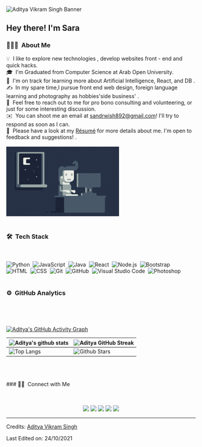 ![Aditya Vikram Singh Banner](https://2.bp.blogspot.com/-YJMEp4fAXv4/UHZUwI3JaII/AAAAAAAALTw/16KPUHLuXSc/s1600/Galaxy+Desktop+Wallpapers+1.jpg)

<h2>Hey there! I'm Sara </h2>

<!-- ## 👋 &nbsp;Hey there! I'm Aditya -->

### 👨🏻‍💻 &nbsp;About Me

💡 &nbsp;I like to explore new technologies , develop websites front - end and quick hacks.\
🎓 &nbsp;I'm Graduated from Computer Science at Arab Open University.\
🌱 &nbsp;I'm on track for learning more about Artificial Intelligence, React, and DB .\
✍️ &nbsp;In my spare time,I pursue front end web design, foreign language learning and photography as hobbies'side business' . <br>
💬 &nbsp;Feel free to reach out to me for pro bono consulting and volunteering, or just for some interesting discussion.\
✉️ &nbsp;You can shoot me an email at sandrwish892@gmail.com! I'll try to respond as soon as I can.\
📄 &nbsp;Please have a look at my [Résumé](https://drive.google.com/file/d/1eRzudFoVw1fXKpkSZ6JvizNj6BPYO6nL/view?usp=sharing)
for more details about me. I'm open to feedback and suggestions! .\
<br>
<img alt="sara" src="https://raw.githubusercontent.com/AVS1508/AVS1508/master/assets/Night-Coding.gif"  />
<br>
<br>
### 🛠 &nbsp;Tech Stack
<br><br>
![Python](https://img.shields.io/badge/-Python-05122A?style=flat&logo=python)&nbsp;
![JavaScript](https://img.shields.io/badge/-JavaScript-05122A?style=flat&logo=javascript)&nbsp;
![Java](https://img.shields.io/badge/-Java-05122A?style=flat&logo=Java&logoColor=FFA518)&nbsp;
![React](https://img.shields.io/badge/-React-05122A?style=flat&logo=react)&nbsp;
![Node.js](https://img.shields.io/badge/-Node.js-05122A?style=flat&logo=node.js)&nbsp;
![Bootstrap](https://img.shields.io/badge/-Bootstrap-05122A?style=flat&logo=bootstrap&logoColor=563D7C)\
![HTML](https://img.shields.io/badge/-HTML-05122A?style=flat&logo=HTML5)&nbsp;
![CSS](https://img.shields.io/badge/-CSS-05122A?style=flat&logo=CSS3&logoColor=1572B6)&nbsp;
![Git](https://img.shields.io/badge/-Git-05122A?style=flat&logo=git)&nbsp;
![GitHub](https://img.shields.io/badge/-GitHub-05122A?style=flat&logo=github)&nbsp;
![Visual Studio Code](https://img.shields.io/badge/-Visual%20Studio%20Code-05122A?style=flat&logo=visual-studio-code&logoColor=007ACC)&nbsp;
![Photoshop](https://img.shields.io/badge/-Photoshop-05122A?style=flat&logo=adobe-photoshop)&nbsp;
<br>
<br>
### ⚙️ &nbsp;GitHub Analytics
<br>
<p align="center">
<a href="https://github.com/SaraDrwish">
   <br>
  
[![Aditya's GitHub Activity Graph](https://activity-graph.herokuapp.com/graph?username=SaraDrwish&theme=tokyonight)](https://git.io/praveenscience)

| ![Aditya's github stats](https://github-readme-stats.vercel.app/api?username=SaraDrwish&show_icons=true&theme=tokyonight) | ![Aditya GitHub Streak](https://github-readme-streak-stats.herokuapp.com/?user=SaraDrwish&theme=tokyonight) |
| --- | --- |
| ![Top Langs](https://github-readme-stats.vercel.app/api/top-langs/?username=SaraDrwish&theme=tokyonight) | ![Github Stars](https://github-readme-stats.vercel.app/api?username=SaraDrwish&show_icons=true&locale=en&count_private=true&hide_rank=true&custom_title=My%20GitHub%20Stats&disable_animations=true&theme=tokyonight) |


<br>


<br>
<br>
### 🤝🏻 &nbsp;Connect with Me
<br>
<br>
<p align="center">
   <br>
<a href="https://www.linkedin.com/in/sara-darwish-921341178/"><img src="https://img.shields.io/badge/-sara-0077B5?style=flat&logo=Linkedin&logoColor=white"/></a>
<a href="mailto:sandrwish892@gmail.com"><img src="https://img.shields.io/badge/-sandrwish892-D14836?style=flat&logo=Gmail&logoColor=white"/></a>
<a href="https://www.instagram.com/so.gado/"><img src="https://img.shields.io/badge/-@sara-E4405F?style=flat&logo=Instagram&logoColor=white"/></a>
<a href="https://www.facebook.com/profile.php?id=100004068983816"><img src="https://img.shields.io/badge/-@sara-1877F2?style=flat&logo=Facebook&logoColor=white"/></a>
<a href="https://www.pinterest.com/sooosoooadel555/_saved/"><img src="https://img.shields.io/badge/-@sara-BD081C?style=flat&logo=Pinterest&logoColor=white"/></a>
</p>

-----
Credits: [Aditya Vikram Singh](https://github.com/SaraDrwish)

Last Edited on: 24/10/2021
